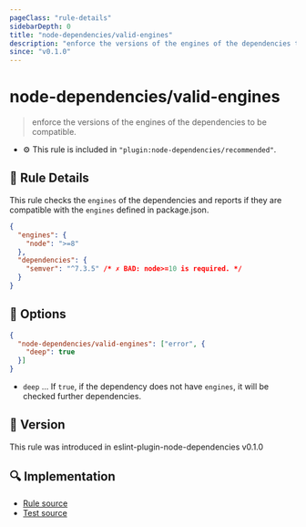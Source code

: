 ```yaml
---
pageClass: "rule-details"
sidebarDepth: 0
title: "node-dependencies/valid-engines"
description: "enforce the versions of the engines of the dependencies to be compatible."
since: "v0.1.0"
---
```

# node-dependencies/valid-engines

> enforce the versions of the engines of the dependencies to be compatible.

- :gear: This rule is included in `"plugin:node-dependencies/recommended"`.

## :book: Rule Details

This rule checks the `engines` of the dependencies and reports if they are compatible with the `engines` defined in package.json.

```json
{
  "engines": {
    "node": ">=8"
  },
  "dependencies": {
    "semver": "^7.3.5" /* ✗ BAD: node>=10 is required. */
  }
}
```

## :wrench: Options

```json
{
  "node-dependencies/valid-engines": ["error", {
    "deep": true
  }]
}
```

- `deep` ... If `true`, if the dependency does not have `engines`, it will be checked further dependencies.

## :rocket: Version

This rule was introduced in eslint-plugin-node-dependencies v0.1.0

## :mag: Implementation

- [Rule source](https://github.com/ota-meshi/eslint-plugin-node-dependencies/blob/master/lib/rules/valid-engines.ts)
- [Test source](https://github.com/ota-meshi/eslint-plugin-node-dependencies/blob/master/tests/lib/rules/valid-engines.ts)
